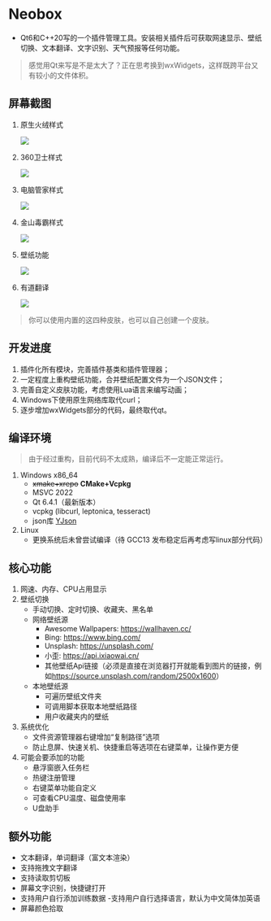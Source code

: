 # Neobox

- Qt6和C++20写的一个插件管理工具。安装相关插件后可获取网速显示、壁纸切换、文本翻译、文字识别、天气预报等任何功能。

> 感觉用Qt来写是不是太大了？正在思考换到wxWidgets，这样既跨平台又有较小的文件体积。

## 屏幕截图

1. 原生火绒样式

    ![](https://cloud.tsinghua.edu.cn/f/cb162e06a23e4d42a772/?dl=1)
    <!-- ![](./screenshots/%E5%B1%8F%E5%B9%95%E6%88%AA%E5%9B%BE%202022-11-13%20234151.png) -->

2. 360卫士样式

    ![](https://cloud.tsinghua.edu.cn/f/42ef9aa2d55444759783/?dl=1)
    <!-- ![](./screenshots/%E5%B1%8F%E5%B9%95%E6%88%AA%E5%9B%BE%202022-11-13%20233907.png) -->

3. 电脑管家样式

    ![](https://cloud.tsinghua.edu.cn/f/1688364ff8d8477888b9/?dl=1)
    <!-- ![](./screenshots/%E5%B1%8F%E5%B9%95%E6%88%AA%E5%9B%BE%202022-11-13%20233257.png) -->

4. 金山毒霸样式

    ![](https://cloud.tsinghua.edu.cn/f/2ed05e162e12420f83d4/?dl=1)
    <!-- ![](./screenshots/%E5%B1%8F%E5%B9%95%E6%88%AA%E5%9B%BE%202022-11-14%20212223.png) -->

5. 壁纸功能

    ![](https://cloud.tsinghua.edu.cn/f/58fdaa71432c49edbc96/?dl=1)
    <!-- ![](./screenshots/%E5%B1%8F%E5%B9%95%E6%88%AA%E5%9B%BE%202022-11-13%20235138.png) -->

6. 有道翻译

    ![](https://cloud.tsinghua.edu.cn/f/0eac4655ae34426d9c48/?dl=1)
    <!-- ![](./screenshots/%E5%B1%8F%E5%B9%95%E6%88%AA%E5%9B%BE%202022-11-13%20234609.png) -->

> 你可以使用内置的这四种皮肤，也可以自己创建一个皮肤。

## 开发进度

1. 插件化所有模块，完善插件基类和插件管理器；
2. 一定程度上重构壁纸功能，合并壁纸配置文件为一个JSON文件；
3. 完善自定义皮肤功能，考虑使用Lua语言来编写动画；
4. Windows下使用原生网络库取代curl；
4. 逐步增加wxWidgets部分的代码，最终取代qt。

## 编译环境

> 由于经过重构，目前代码不太成熟，编译后不一定能正常运行。

1. Windows x86_64
    - <del>xmake+xrepo</del> **CMake+Vcpkg**
    - MSVC 2022
    - Qt 6.4.1（最新版本）
    - vcpkg (libcurl, leptonica, tesseract)
    - json库 [YJson](https://github.com/yjmthu/YJson)
2. Linux
    - 更换系统后未曾尝试编译（待 GCC13 发布稳定后再考虑写linux部分代码）

## 核心功能

1. 网速、内存、CPU占用显示
2. 壁纸切换
    + 手动切换、定时切换、收藏夹、黑名单
    + 网络壁纸源
      - Awesome Wallpapers: <https://wallhaven.cc/>
      - Bing: <https://www.bing.com/>
      - Unsplash: <https://unsplash.com/>
      - 小歪: <https://api.ixiaowai.cn/>
      - 其他壁纸Api链接（必须是直接在浏览器打开就能看到图片的链接，例如<https://source.unsplash.com/random/2500x1600>）
    + 本地壁纸源
      - 可遍历壁纸文件夹
      - 可调用脚本获取本地壁纸路径
      - 用户收藏夹内的壁纸
3. 系统优化
    - 文件资源管理器右键增加“复制路径”选项
    - 防止息屏、快速关机、快捷重启等选项在右键菜单，让操作更方便
4. 可能会要添加的功能
    - 悬浮窗嵌入任务栏
    - 热键注册管理
    - 右键菜单功能自定义
    - 可查看CPU温度、磁盘使用率
    - U盘助手

## 额外功能

- 文本翻译，单词翻译（富文本渲染）
- 支持拖拽文字翻译
- 支持读取剪切板
- 屏幕文字识别，快捷键打开
- 支持用户自行添加训练数据
    -支持用户自行选择语言，默认为中文简体加英语
- 屏幕颜色拾取
